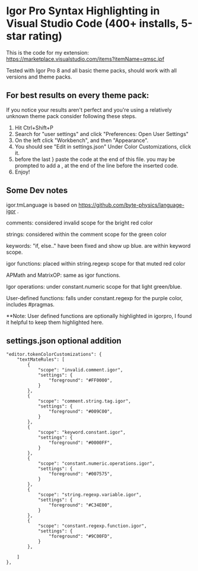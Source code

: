 # Igor Pro Syntax Highlighting in Visual Studio Code (400+ installs, 5-star rating)

This is the code for my extension: https://marketplace.visualstudio.com/items?itemName=qmsc.ipf 

Tested with Igor Pro 8 and all basic theme packs, should work with all versions and theme packs.

## For best results on every theme pack:
If you notice your results aren't perfect and you're using a relatively unknown theme pack consider following these steps.

1. Hit Ctrl+Shift+P
2. Search for "user settings" and click "Preferences: Open User Settings"
3. On the left click "Workbench", and then "Appearance".
4. You should see "Edit in settings.json" Under Color Customizations, click it.
5. before the last } paste the code at the end of this file. you may be prompted to add a , at the end of the line before the inserted code.
6. Enjoy!


## Some Dev notes
igor.tmLanguage is based on https://github.com/byte-physics/language-igor .

comments:  considered invalid scope for the bright red color

strings: considered within the comment scope for the green color

keywords: "if, else.." have been fixed and show up blue. are within keyword scope.

igor functions: placed within string.regexp scope for that muted red color

APMath and MatrixOP: same as igor functions.

Igor operations: under constant.numeric scope for that light green/blue.

User-defined functions: falls under constant.regexp for the purple color, includes #pragmas. 


**Note: User defined functions are optionally highlighted in igorpro, I found it helpful to keep them highlighted here.



## settings.json optional addition

    "editor.tokenColorCustomizations": {
        "textMateRules": [
            {
                "scope": "invalid.comment.igor",
                "settings": {
                    "foreground": "#FF0000",
                }
            },
            {
                "scope": "comment.string.tag.igor",
                "settings": {
                    "foreground": "#009C00",
                }
            },
            {
                "scope": "keyword.constant.igor",
                "settings": {
                    "foreground": "#0000FF",
                }
            },
            {
                "scope": "constant.numeric.operations.igor",
                "settings": {
                    "foreground": "#007575",
                }
            },
            {
                "scope": "string.regexp.variable.igor",
                "settings": {
                    "foreground": "#C34E00",
                }
            },
            {
                "scope": "constant.regexp.function.igor",
                "settings": {
                    "foreground": "#9C00FD",
                }
            },
            
        ]
    },

